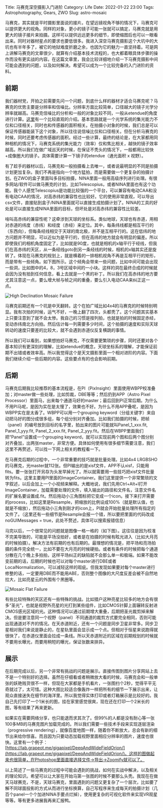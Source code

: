 Title: 马赛克深空摄影入门进阶
Category: Life
Date: 2022-01-22 23:00
Tags: Astrophotography, Gears, ZWO
Slug: astro-mosaic

马赛克，其实就是平时摄影里面说的接片。在望远镜视角不够的情况下，马赛克可以提供更大的视角。同样的对象，更小的镜子可能一张就可以搞定，马赛克就是用更大的镜子接片来拍摄。这样可以提供远远更多的细节，即使缩图后也可以一眼看出来。同时对器材星点的要求也要低很多。我进入深空马赛克摄影这个大坑中的大坑也有半年多了，被它的地狱难度折磨之余，也因为它的魅力一直坚持着。可是网上讲解马赛克的文章很少，就算有介绍基本技术流程的，也大都着眼具体步骤的操作而没有更实战的内容。在这篇文章里，我会比较详细地介绍一下马赛克摄影中间可能会遇到的问题，以及如何解决。希望可以成为一个比较完备的入门进阶的资料。
 
## 前期
 
我们器材党，开拍之前需要先问一个问题，到底什么样的器材才适合马赛克呢？马赛克的优势主要是分辨率和信噪比。分辨率方面比较简单，口径越大的镜子光学分辨率就越高。马赛克信噪比的分析和一般的对象比较不同，一般从etendue的角度进行计算。[这里](https://www.bilibili.com/read/cv13043367)有一个比较直观的介绍。基本思路就是一个光学系统的集光能力不仅和口径相关，同时也和传感器的面积相关。在拍摄小对象的时候，我们总是可以保证传感器能装下这个对象，所以往往说信噪比仅和口径相关。但在分析马赛克的时候，同时还要考虑传感器的面积。经过一些计算，最终的结论是，在大家都用同种相机的情况下，马赛克系统的集光能力（效率）仅和焦比相关，越快的镜子效率越高。所以我们在做广域巡天的时候，在保证不秃头的情况下，一般都用比较快+成像圈大的镜子。具体需要计算一下镜子的etendue（通光面积 x 视野）。
 
有了趁手的器材以后，马赛克和一般拍摄看上去唯一，或者说最明显的不同是拍摄计划更加复杂。我们不再是指向一个地方猛拍，而是需要做一个更复杂的拍摄计划。在ZWO的盒子里面叫多目标拍摄，NINA里面一般用高级序列进行处理。有很多网站/软件可以做马赛克的计划，比如Telescopius，或者NINA里面也有这个功能。我个人感觉Telescopius是功能比较强的一个平台，可以兼容有电动CAA和没有电动CAA的情况，对高赤纬的兼容性也比较好。它的使用非常直观，可以导出csv文件，直接贴到盒子/NINA里面就可以直接生成拍摄计划了。NINA的工具的好处是可以直接生成NINA里面的目标，但坏处是对高赤纬的兼容性比较差。
 
啥叫高赤纬的兼容性呢？这牵涉到天球的坐标系。类似地球，天球也有赤道，用相对赤道的纬度（赤纬）和经度（赤经）来定位。其中，每条纬线都是相互平行的（东西向），但每条经线相交于天球的南北极，并不是互相平行的。这在低纬的地方问题并不明显，可以近似为是平行的，但在高纬的地方就会有明显的偏差。所以即使我们的相机角度固定了，比如就是90度，也就是相机的x轴平行于经线，但我们在高赤纬的天区，从一条经线goto到另一条经线的时候，相机的x轴其实还是旋转了。体现在马赛克的规划上，就是横着的一排相机视角不再是互相平行的矩形，而是带有一些倾角。如下图所示。这个倾角会带来一些问题，比如中间可能会出现一些洞，比如图中的4，8，3号区域中间的一小块。这样的洞在最终合成的时候就会因为没有拍到任何信息，看上去就是一个黑的补丁。所以我们在高赤纬的地方要尤其注意这一点，要么增大帧与帧之间的重叠，要么引入电动CAA来纠正这一点。
 
![High Declination Mosaic Failure](/images/astro-mosaic-high-dec.jpg)
 
马赛克前期还有一个坑是中天翻转。这个在拍广域比如4x4的马赛克的时候特别明显。我有次拍的时候，运气不好，一晚上翻了四次，头都秃了。这个问题其实基本上只要注意到了就不会太惨。我自己的习惯是按列拍，也就是拍的时候固定赤经，变动赤纬南北方向拍。然后估计每一列需要多少时间，这个拍摄的速度和实际天球转动的速度只要差的比较大，就不会遇到赤道仪反复横跳的事情。
 
所以我们可以看到，如果想拍好马赛克，不仅需要更繁琐的步骤，同时还要对各个基本知识有更深刻的理解，比如etendue的概念，天球坐标系的理解，才能保证前期不出错或者效率高。所以我觉得这个是天文摄影里面一个相对进阶的内容。下面我们继续介绍一些后期的内容。这些要点有的也会影响前期。
 
## 后期
 
马赛克后期我比较推荐的基本流程是，在PI（PixInsight）里面使用WBPP校准叠加；对master做一些处理，比如剪裁，DBE等等；然后扔到APP（Astro Pixel Processor）里面马，出来每个通道马好的master；最后回到PI正常后期。为什么不用PI马呢，是因为实在是太慢了，效果也不好。为什么不用APP叠呢，是因为WBPP实在是太香了。WBPP可以用一个grouping keyword（分组关键字）来自动把马好的图分成很多组，每个组分别对齐叠加。比如我们拍摄的时候，把帧（panel）的编号放到目标的名字里，拍出来的图片可能就叫Panel_1_xxx.fit, Panel_1_yyy.fit, Panel_2_xxx.fit, Panel_2_yyy.fit。然后在WBPP里面我们把“Panel”设置成一个grouping keyword，就可以实现前两个图和后两个图分别对齐叠加，出两张master，非常方便。具体如何使用有很多细节需要注意，我们这里不再赘述，可以找一下网上相关的教程看一下。
 
在马赛克后期的过程中，一个非常重要的技巧就是批量处理。比如4x4 LRGBSHO的马赛克，光master就112张。但PI输出的是xisf文件，APP不认xisf，只能用fits。要一张张打开另存为头发早掉光了。所以就需要用一些技巧把xisf文件批量转为fits。这里主要用PI里面的ImageContainer。我们这里提供一个非常繁琐的文字叙述，以后会加上一个小视频来解释。大概地说，我们先用Ctrl+Alt+I打开ImageContainer，加载需要处理的文件，填入输出的路径和文件名，注意文件名的扩展名要设置成.fit。然后拖动小三角图标把它变成一个icon。接下来打开需要的process，比如这里是Resample，把缩放的比例设成100%（就是默认值，也就是不缩放），然后拖动小三角到刚才的icon上，PI就会开始批量处理所有指定的文件了。（这里还有一些细节是Resample会报一个错，所以要把里面的代码改成noGUIMessages = true，此处不赘述，具体可以搜索报错信息）
 
马完以后，一个很常见的问题就是图像一格一格的（如下图）。这往往是因为校准不完美导致的，可能是平场没拍好，或者是在拍摄的时候有眩光进入（比如大月亮的时候拍摄）。解决方法有前期的也有后期的。最理想的情况是，把平场和亮场拍摄的条件完全统一，比如不要在大月亮的时候硬拍。或者有条件的时候把每个通道分散在几个晚上多拍拍，这样平场纠正的缺陷就不会那么单一和极端。如果不能改变前期的话，后期的时候也可以对每个master进行DBE或者LocalNormalization，可以减轻这样的瑕疵。但我发现如果要对每个master进行修整的话，一定要用DBE而不能用ABE，否则整个图像的大尺度反差会被不自然地拉大，比如亮星云的外围有个黑圈等。
 
![Mosaic Flat Failure](/images/astro-mosaic-flat-failure.jpg)
 
有些比较特殊的天区还有一些特殊的挑战。比如猎户这种亮星比较多的地方会有很多“圣光”，也就是视野外亮星的光打到某些组件，比如CMOS针脚上面辗转反射进CMOS感光区域的光。这种情况可以通过前期增大重叠，后期把圣光裁剪掉来解决。但是要注意同一个视野（panel）不同通道的裁剪方式要完全相同，否则可能出现通道对不齐的情况。在天赤道附近，还有一个问题是同步卫星非常多。同步卫星相对我们来说是静止的，在星轨里面会显示成一个点。但相对于恒星来说跑得就很快了，在赤道仪里面会拉成一条线。所以天赤道附近的区域在前期规划的时候就不要用长曝光，而要用稍短的曝光，保证张数来排异。
 
## 展示
 
在后期完成以后，另一个非常有挑战的问题是展示。直接传图到图片分享网站上去不是一个特别好的选择。虽然在仔细看或者稍微放大看的时候，马赛克会和一般单张的妖艳贱货很不一样，但现在大家都是手机看片，一张图扫个2秒，觉得平平无奇就过了，太可惜。这种大图比较适合像轰炸一样把所有的细节一下展示出来，让观众直接迷失在细节的海洋里。所以我觉得实体打印或者灯箱展示是比较好的。我自己先打印了一个1米长的图，挂在家里感觉很爽，现在还在打印一个2米长的图，等有结果了再来更新。
 
如果实在需要网络分享，也只能退而求其次了。但99%的人都是没有耐心等一张100多MB的马赛克图片加载完成的。所以我们需要一些技术手段来实现逐层渲染（progressive rendering），就像百度地图一样，随着你不断放大，总会有新的细节出来给你惊喜。而且因为只要动态加载视野里面相应分辨率的图片，速度也很快。这里有一个例子：[https://lab.grapeot.me/gigapixel/DeepAndWideFieldOrion/](https://lab.grapeot.me/gigapixel/DeepAndWideFieldOrion/)。这样的图做起来也很简单，在Photoshop里面直接选择文件->导出->Zoomify就可以了。
 
以上简述了一些马赛克的过程中可能会遇到的挑战，如何在实战中解决，以及相关的理论知识。希望可以让大家在开始马第一张图的时候不要那么头秃。我现在在做天马球赛克，不是，天球马赛克，里面遇到的问题又更复杂了一个层次，比如要了解不同球面投影的方式从而进行坐标换算，自己写程序来生成每天的拍摄计划（几百个panel一个个加进NINA手要点烂掉），使用更复杂的可视化软件来实现VR观星等等。等有更多进展我再来汇报鸭。